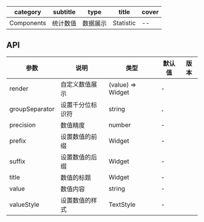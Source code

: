 | category| subtitle| type | title | cover |
| --- | --- | --- | --- | --- |
| Components | 统计数值| 数据展示  | Statistic | -- | 

## API

| 参数 | 说明 | 类型 | 默认值 | 版本 |
| --- | --- | --- | --- | --- |
| render | 自定义数值展示 | (value) => Widget | - |  |
| groupSeparator | 设置千分位标识符 | string | `,` |  |
| precision | 数值精度 | number | - |  |
| prefix | 设置数值的前缀 | Widget | - |  |
| suffix | 设置数值的后缀 | Widget | - |  |
| title | 数值的标题 | Widget | - |  |
| value | 数值内容 | string| - |  |
| valueStyle | 设置数值的样式 | TextStyle | - |  |

